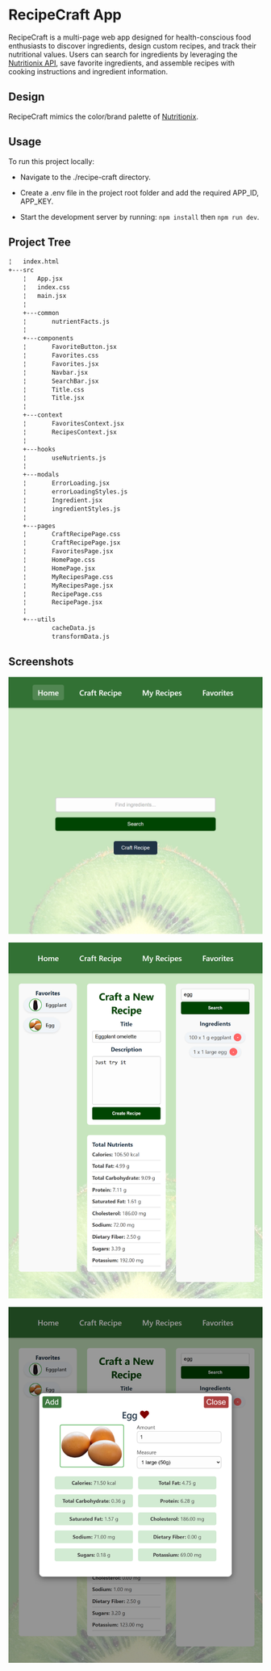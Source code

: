 # RecipeCraft App

RecipeCraft is a multi-page web app designed for health-conscious food enthusiasts to discover ingredients, design custom recipes, and track their nutritional values. Users can search for ingredients by leveraging the [Nutritionix API](https://docx.syndigo.com/developers/docs/nutritionix-api-guide), save favorite ingredients, and assemble recipes with cooking instructions and ingredient information.

## Design

RecipeCraft mimics the color/brand palette of [Nutritionix](https://brandfetch.com/nutritionix.com).

## Usage
To run this project locally:

- Navigate to the ./recipe-craft directory.

- Create a .env file in the project root folder and add the required APP_ID, APP_KEY.

- Start the development server by running: ```npm install``` then ```npm run dev```.

## Project Tree

```bash
¦   index.html            
+---src
    ¦   App.jsx
    ¦   index.css
    ¦   main.jsx
    ¦       
    +---common
    ¦       nutrientFacts.js
    ¦       
    +---components
    ¦       FavoriteButton.jsx
    ¦       Favorites.css
    ¦       Favorites.jsx
    ¦       Navbar.jsx
    ¦       SearchBar.jsx
    ¦       Title.css
    ¦       Title.jsx
    ¦       
    +---context
    ¦       FavoritesContext.jsx
    ¦       RecipesContext.jsx
    ¦       
    +---hooks
    ¦       useNutrients.js
    ¦       
    +---modals
    ¦       ErrorLoading.jsx
    ¦       errorLoadingStyles.js
    ¦       Ingredient.jsx
    ¦       ingredientStyles.js
    ¦       
    +---pages
    ¦       CraftRecipePage.css
    ¦       CraftRecipePage.jsx
    ¦       FavoritesPage.jsx
    ¦       HomePage.css
    ¦       HomePage.jsx
    ¦       MyRecipesPage.css
    ¦       MyRecipesPage.jsx
    ¦       RecipePage.css
    ¦       RecipePage.jsx
    ¦       
    +---utils
            cacheData.js
            transformData.js
```

## Screenshots

![Screenshot](./recipe-craft/public/home.png?raw=true "Home Page")

![Screenshot](./recipe-craft/public/craft_recipe.png?raw=true "Craft Recipe Page")

![Screenshot](./recipe-craft/public/ingredient.png?raw=true "Ingredient Modal")